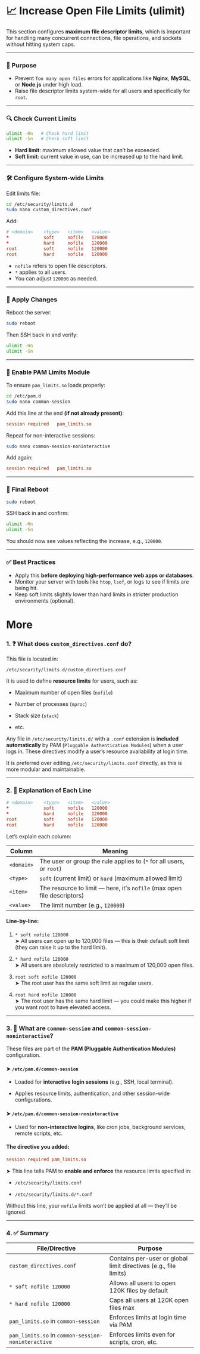 # 📈 Increase Open File Limits (ulimit)

This section configures **maximum file descriptor limits**, which is important for handling many concurrent connections, file operations, and sockets without hitting system caps.

---

### 🧭 Purpose

* Prevent `Too many open files` errors for applications like **Nginx**, **MySQL**, or **Node.js** under high load.
* Raise file descriptor limits system-wide for all users and specifically for `root`.

---

### 🔍 Check Current Limits

```bash
ulimit -Hn   # Check hard limit
ulimit -Sn   # Check soft limit
```

* **Hard limit**: maximum allowed value that can’t be exceeded.
* **Soft limit**: current value in use, can be increased up to the hard limit.

---

### 🛠️ Configure System-wide Limits

Edit limits file:

```bash
cd /etc/security/limits.d
sudo nano custom_directives.conf
```

Add:

```conf
# <domain>    <type>   <item>   <value>
*             soft     nofile   120000
*             hard     nofile   120000
root          soft     nofile   120000
root          hard     nofile   120000
```

* `nofile` refers to open file descriptors.
* `*` applies to all users.
* You can adjust `120000` as needed.

---

### 🔄 Apply Changes

Reboot the server:

```bash
sudo reboot
```

Then SSH back in and verify:

```bash
ulimit -Hn
ulimit -Sn
```

---

### 🔧 Enable PAM Limits Module

To ensure `pam_limits.so` loads properly:

```bash
cd /etc/pam.d
sudo nano common-session
```

Add this line at the end **(if not already present)**:

```conf
session required   pam_limits.so
```

Repeat for non-interactive sessions:

```bash
sudo nano common-session-noninteractive
```

Add again:

```conf
session required   pam_limits.so
```

---

### 🔁 Final Reboot

```bash
sudo reboot
```

SSH back in and confirm:

```bash
ulimit -Hn
ulimit -Sn
```

You should now see values reflecting the increase, e.g., `120000`.

---

### ✅ Best Practices

* Apply this **before deploying high-performance web apps or databases**.
* Monitor your server with tools like `htop`, `lsof`, or logs to see if limits are being hit.
* Keep soft limits slightly lower than hard limits in stricter production environments (optional).

# More

### 1. ❓ What does `custom_directives.conf` do?

This file is located in:

```
/etc/security/limits.d/custom_directives.conf
```

It is used to define **resource limits** for users, such as:

- Maximum number of open files (`nofile`)
    
- Number of processes (`nproc`)
    
- Stack size (`stack`)
    
- etc.
    

Any file in `/etc/security/limits.d/` with a `.conf` extension is **included automatically** by PAM (`Pluggable Authentication Modules`) when a user logs in. These directives modify a user’s resource availability at login time.

It is preferred over editing `/etc/security/limits.conf` directly, as this is more modular and maintainable.

---

### 2. 🧾 Explanation of Each Line

```conf
# <domain>    <type>   <item>   <value>
*             soft     nofile   120000
*             hard     nofile   120000
root          soft     nofile   120000
root          hard     nofile   120000
```

Let’s explain each column:

|Column|Meaning|
|---|---|
|`<domain>`|The user or group the rule applies to (`*` for all users, or `root`)|
|`<type>`|`soft` (current limit) or `hard` (maximum allowed limit)|
|`<item>`|The resource to limit — here, it's `nofile` (max open file descriptors)|
|`<value>`|The limit number (e.g., `120000`)|

#### Line-by-line:

1. `* soft nofile 120000`  
    ➤ All users can open up to 120,000 files — this is their default soft limit (they can raise it up to the hard limit).
    
2. `* hard nofile 120000`  
    ➤ All users are absolutely restricted to a maximum of 120,000 open files.
    
3. `root soft nofile 120000`  
    ➤ The root user has the same soft limit as regular users.
    
4. `root hard nofile 120000`  
    ➤ The root user has the same hard limit — you could make this higher if you want root to have elevated access.
    

---

### 3. 📄 What are `common-session` and `common-session-noninteractive`?

These files are part of the **PAM (Pluggable Authentication Modules)** configuration.

#### ➤ `/etc/pam.d/common-session`

- Loaded for **interactive login sessions** (e.g., SSH, local terminal).
    
- Applies resource limits, authentication, and other session-wide configurations.
    

#### ➤ `/etc/pam.d/common-session-noninteractive`

- Used for **non-interactive logins**, like cron jobs, background services, remote scripts, etc.
    

#### The directive you added:

```conf
session required pam_limits.so
```

➤ This line tells PAM to **enable and enforce** the resource limits specified in:

- `/etc/security/limits.conf`
    
- `/etc/security/limits.d/*.conf`
    

Without this line, your `nofile` limits won’t be applied at all — they’ll be ignored.

---

### 4. ✅ Summary

|File/Directive|Purpose|
|---|---|
|`custom_directives.conf`|Contains per-user or global limit directives (e.g., file limits)|
|`* soft nofile 120000`|Allows all users to open 120K files by default|
|`* hard nofile 120000`|Caps all users at 120K open files max|
|`pam_limits.so` in `common-session`|Enforces limits at login time via PAM|
|`pam_limits.so` in `common-session-noninteractive`|Enforces limits even for scripts, cron, etc.|
